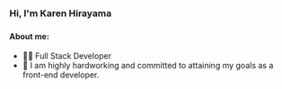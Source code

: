 <h3>Hi, I'm Karen Hirayama<h3>
 
<h4>About me:</h4>
 <ul>
   <li>👩‍💻 Full Stack  Developer</li>
   <li>🚀 I am highly hardworking and committed to attaining my goals as a front-end developer.</li>
 </ul>
